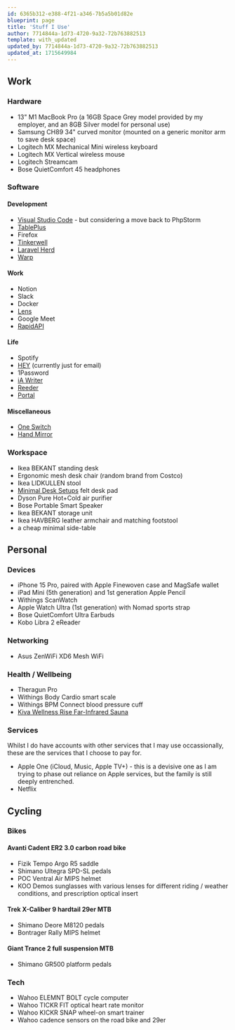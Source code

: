```yaml
---
id: 6365b312-e388-4f21-a346-7b5a5b01d82e
blueprint: page
title: 'Stuff I Use'
author: 7714844a-1d73-4720-9a32-72b763882513
template: with_updated
updated_by: 7714844a-1d73-4720-9a32-72b763882513
updated_at: 1715649984
---
```

## Work

### Hardware

- 13" M1 MacBook Pro (a 16GB Space Grey model provided by my employer, and an 8GB Silver model for personal use)
- Samsung CH89 34" curved monitor (mounted on a generic monitor arm to save desk space)
- Logitech MX Mechanical Mini wireless keyboard
- Logitech MX Vertical wireless mouse
- Logitech Streamcam
- Bose QuietComfort 45 headphones

### Software

#### Development

- [Visual Studio Code](/vs-code) - but considering a move back to PhpStorm
- [TablePlus](https://tableplus.com)
- Firefox
- [Tinkerwell](https://tinkerwell.app)
- [Laravel Herd](https://herd.laravel.com)
- [Warp](https://www.warp.dev)

#### Work

- Notion
- Slack
- Docker
- [Lens](https://k8slens.dev)
- Google Meet
- [RapidAPI](https://paw.cloud)

#### Life

- Spotify
- [HEY](https://hey.com) (currently just for email)
- 1Password
- [iA Writer](https://ia.net/writer)
- [Reeder](https://reederapp.com)
- [Portal](https://portal.app)

#### Miscellaneous

- [One Switch](https://fireball.studio/oneswitch/)
- [Hand Mirror](https://handmirror.app)

### Workspace

- Ikea BEKANT standing desk
- Ergonomic mesh desk chair (random brand from Costco)
- Ikea LIDKULLEN stool
- [Minimal Desk Setups](https://www.minimaldesksetups.com) felt desk pad
- Dyson Pure Hot+Cold air purifier
- Bose Portable Smart Speaker
- Ikea BEKANT storage unit
- Ikea HAVBERG leather armchair and matching footstool
- a cheap minimal side-table


## Personal

### Devices

- iPhone 15 Pro, paired with Apple Finewoven case and MagSafe wallet
- iPad Mini (5th generation) and 1st generation Apple Pencil
- Withings ScanWatch
- Apple Watch Ultra (1st generation) with Nomad sports strap
- Bose QuietComfort Ultra Earbuds
- Kobo Libra 2 eReader

### Networking

- Asus ZenWiFi XD6 Mesh WiFi

### Health / Wellbeing

- Theragun Pro
- Withings Body Cardio smart scale
- Withings BPM Connect blood pressure cuff
- [Kiva Wellness Rise Far-Infrared Sauna](https://kivawellness.com.au/products/kiva-wellness-infra-red-sauna-2-person)

### Services

Whilst I do have accounts with other services that I may use occassionally, these are the services that I choose to pay for.

- Apple One (iCloud, Music, Apple TV+) - this is a devisive one as I am trying to phase out reliance on Apple services, but the family is still deeply entrenched.
- Netflix

## Cycling

### Bikes

#### Avanti Cadent ER2 3.0 carbon road bike

- Fizik Tempo Argo R5 saddle
- Shimano Ultegra SPD-SL pedals
- POC Ventral Air MIPS helmet
- KOO Demos sunglasses with various lenses for different riding / weather conditions, and prescription optical insert

#### Trek X-Caliber 9 hardtail 29er MTB

- Shimano Deore M8120 pedals
- Bontrager Rally MIPS helmet

#### Giant Trance 2 full suspension MTB

- Shimano GR500 platform pedals

### Tech

- Wahoo ELEMNT BOLT cycle computer
- Wahoo TICKR FIT optical heart rate monitor
- Wahoo KICKR SNAP wheel-on smart trainer
- Wahoo cadence sensors on the road bike and 29er
